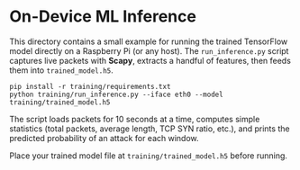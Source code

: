 # On-Device ML Inference

This directory contains a small example for running the trained TensorFlow model directly on a Raspberry Pi (or any host). The `run_inference.py` script captures live packets with **Scapy**, extracts a handful of features, then feeds them into `trained_model.h5`.

```
pip install -r training/requirements.txt
python training/run_inference.py --iface eth0 --model training/trained_model.h5
```

The script loads packets for 10 seconds at a time, computes simple statistics (total packets, average length, TCP SYN ratio, etc.), and prints the predicted probability of an attack for each window.

Place your trained model file at `training/trained_model.h5` before running.
